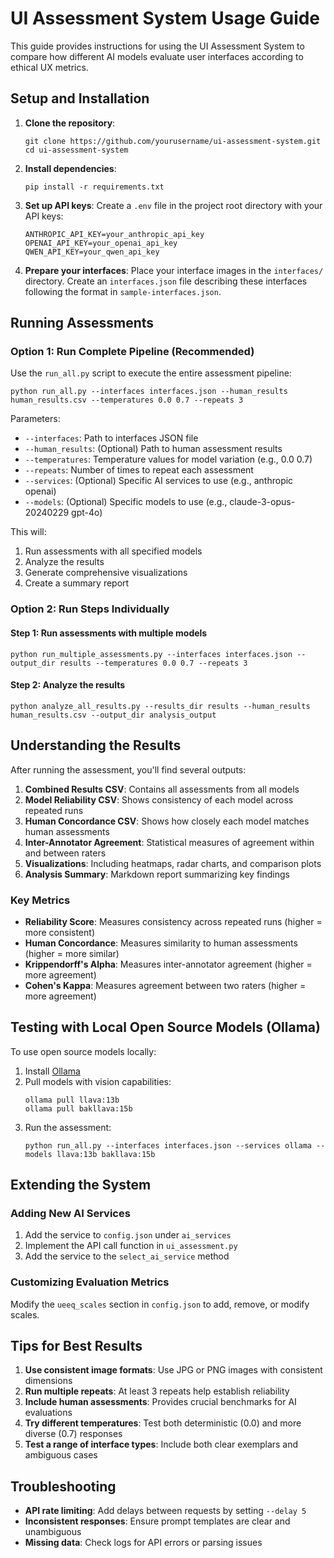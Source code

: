 # UI Assessment System Usage Guide

This guide provides instructions for using the UI Assessment System to compare how different AI models evaluate user interfaces according to ethical UX metrics.

## Setup and Installation

1. **Clone the repository**:
   ```
   git clone https://github.com/yourusername/ui-assessment-system.git
   cd ui-assessment-system
   ```

2. **Install dependencies**:
   ```
   pip install -r requirements.txt
   ```

3. **Set up API keys**:
   Create a `.env` file in the project root directory with your API keys:
   ```
   ANTHROPIC_API_KEY=your_anthropic_api_key
   OPENAI_API_KEY=your_openai_api_key
   QWEN_API_KEY=your_qwen_api_key
   ```

4. **Prepare your interfaces**:
   Place your interface images in the `interfaces/` directory. Create an `interfaces.json` file describing these interfaces following the format in `sample-interfaces.json`.

## Running Assessments

### Option 1: Run Complete Pipeline (Recommended)

Use the `run_all.py` script to execute the entire assessment pipeline:

```
python run_all.py --interfaces interfaces.json --human_results human_results.csv --temperatures 0.0 0.7 --repeats 3
```

Parameters:
- `--interfaces`: Path to interfaces JSON file
- `--human_results`: (Optional) Path to human assessment results
- `--temperatures`: Temperature values for model variation (e.g., 0.0 0.7)
- `--repeats`: Number of times to repeat each assessment
- `--services`: (Optional) Specific AI services to use (e.g., anthropic openai)
- `--models`: (Optional) Specific models to use (e.g., claude-3-opus-20240229 gpt-4o)

This will:
1. Run assessments with all specified models
2. Analyze the results
3. Generate comprehensive visualizations
4. Create a summary report

### Option 2: Run Steps Individually

#### Step 1: Run assessments with multiple models

```
python run_multiple_assessments.py --interfaces interfaces.json --output_dir results --temperatures 0.0 0.7 --repeats 3
```

#### Step 2: Analyze the results

```
python analyze_all_results.py --results_dir results --human_results human_results.csv --output_dir analysis_output
```
<!-- E.g.

```
python analyze_all_results.py --results_dir model_analysis_test --human_results Formatting\ Human\ Survey\ Data/raw_participant_evaluations.csv --output_dir analysis_output
``` -->
## Understanding the Results

After running the assessment, you'll find several outputs:

1. **Combined Results CSV**: Contains all assessments from all models
2. **Model Reliability CSV**: Shows consistency of each model across repeated runs
3. **Human Concordance CSV**: Shows how closely each model matches human assessments
4. **Inter-Annotator Agreement**: Statistical measures of agreement within and between raters
5. **Visualizations**: Including heatmaps, radar charts, and comparison plots
6. **Analysis Summary**: Markdown report summarizing key findings

### Key Metrics

- **Reliability Score**: Measures consistency across repeated runs (higher = more consistent)
- **Human Concordance**: Measures similarity to human assessments (higher = more similar)
- **Krippendorff's Alpha**: Measures inter-annotator agreement (higher = more agreement)
- **Cohen's Kappa**: Measures agreement between two raters (higher = more agreement)

## Testing with Local Open Source Models (Ollama)

To use open source models locally:

1. Install [Ollama](https://ollama.ai/) 
2. Pull models with vision capabilities:
   ```
   ollama pull llava:13b
   ollama pull bakllava:15b
   ```
3. Run the assessment:
   ```
   python run_all.py --interfaces interfaces.json --services ollama --models llava:13b bakllava:15b
   ```

## Extending the System

### Adding New AI Services

1. Add the service to `config.json` under `ai_services`
2. Implement the API call function in `ui_assessment.py`
3. Add the service to the `select_ai_service` method

### Customizing Evaluation Metrics

Modify the `ueeq_scales` section in `config.json` to add, remove, or modify scales.

## Tips for Best Results

1. **Use consistent image formats**: Use JPG or PNG images with consistent dimensions
2. **Run multiple repeats**: At least 3 repeats help establish reliability
3. **Include human assessments**: Provides crucial benchmarks for AI evaluations
4. **Try different temperatures**: Test both deterministic (0.0) and more diverse (0.7) responses
5. **Test a range of interface types**: Include both clear exemplars and ambiguous cases

## Troubleshooting

- **API rate limiting**: Add delays between requests by setting `--delay 5`
- **Inconsistent responses**: Ensure prompt templates are clear and unambiguous
- **Missing data**: Check logs for API errors or parsing issues
